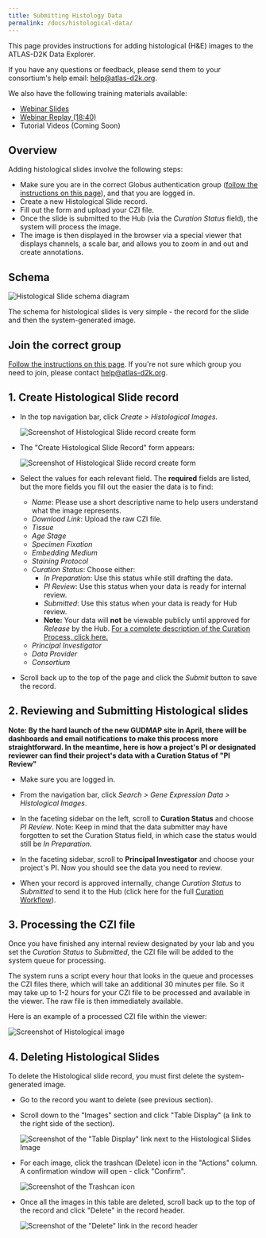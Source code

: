 ```yaml
---
title: Submitting Histology Data
permalink: /docs/histological-data/
---
```


<!-- uncomment when generating PDF in Atom
# Submitting Histology Data
-->
<!-- comment out when generating PDF in Atom  
**[PDF version](https://github.com/informatics-isi-edu/gudmap-rbk/wiki/Submitting-Histology-Data.pdf)**
-->
This page provides instructions for adding histological (H&E) images to the ATLAS-D2K Data Explorer.

If you have any questions or feedback, please send them to your consortium's help email: [help@atlas-d2k.org](mailto:help@atlas-d2k.org).

We also have the following training materials available:
* [Webinar Slides](/asssets/slides/GUDMAP-RBK-12122017-data_submission_workshop-he.pptx?raw=true)
* [Webinar Replay (18:40)](https://youtu.be/fY9wQmn4KE0)
* Tutorial Videos (Coming Soon)

<a name="overview"/>

## Overview

Adding histological slides involve the following steps:

* Make sure you are in the correct Globus authentication group ([follow the instructions on this page](accessing-gudmap-and-rbk-resources/)), and that you are logged in.
* Create a new Histological Slide record.
* Fill out the form and upload your CZI file.
* Once the slide is submitted to the Hub (via the _Curation Status_ field), the system will process the image.
* The image is then displayed in the browser via a special viewer that displays channels, a scale bar, and allows you to zoom in and out and create annotations.


<div class="page-break"></div>
<a name="schema"/>

## Schema

![Histological Slide schema diagram](/assets/wiki_images/submitting-data/hist-schema.png)

The schema for histological slides is very simple - the record for the slide and then the system-generated image.


<div class="page-break"></div>
<a name="globus"/>

## Join the correct group

[Follow the instructions on this page](accessing-gudmap-and-rbk-resources/). If you're not sure which group you need to join, please contact [help@atlas-d2k.org](help@atlas-d2k.org).

<a name="create slide"/>

## 1. Create Histological Slide record

* In the top navigation bar, click _Create > Histological Images_.

    ![Screenshot of Histological Slide record create form](/assets/wiki_images/submitting-data/create-he-slide.png)


<div class="page-break"></div>


* The "Create Histological Slide Record" form appears:

    ![Screenshot of Histological Slide record create form](/assets/wiki_images/submitting-data/hist-create-form.png)


<div class="page-break"></div>

* Select the values for each relevant field. The **required** fields are listed, but the more fields you fill out the easier the data is to find:
  * _Name_: Please use a short descriptive name to help users understand what the image represents.
  * _Download Link_: Upload the raw CZI file.
  * _Tissue_
  * _Age Stage_
  * _Specimen Fixation_
  * _Embedding Medium_
  * _Staining Protocol_
  * _Curation Status_: Choose either:
    * _In Preparation_: Use this status while still drafting the data.
    * _PI Review_: Use this status when your data is ready for internal review.
    * _Submitted_: Use this status when your data is ready for Hub review.
    * **Note:** Your data will **not** be viewable publicly until approved for _Release_ by the Hub. [For a complete description of the Curation Process, click here.](/docs/curation-workflow)
  * _Principal Investigator_
  * _Data Provider_
  * _Consortium_

* Scroll back up to the top of the page and click the _Submit_ button to save the record.


<div class="page-break"></div>

## 2. Reviewing and Submitting Histological slides

**Note: By the hard launch of the new GUDMAP site in April, there will be dashboards and email notifications to make this process more straightforward. In the meantime, here is how a project's PI or designated reviewer can find their project's data with a Curation Status of "PI Review"**

* Make sure you are logged in.

* From the navigation bar, click _Search > Gene Expression Data > Histological Images_.

* In the faceting sidebar on the left, scroll to **Curation Status** and choose _PI Review_. Note: Keep in mind that the data submitter may have forgotten to set the Curation Status field, in which case the status would still be _In Preparation_.

* In the faceting sidebar, scroll to **Principal Investigator** and choose your project's PI. Now you should see the data you need to review.

* When your record is approved internally, change _Curation Status_ to _Submitted_ to send it to the Hub (click here for the full [Curation Workflow](/docs/curation-workflow)).

<!--
* From the navigation bar, click _Search > Gene Expression Data > Histological Images_.

    ![Screenshot of using navbar to search histological slides](/assets/wiki_images/submitting-data/search-he-slide.png)

* Use the filtering sidebar to narrow down the results by an attribute such as Principal Investigator.

    ![Screenshot of filtering for PIs](/assets/wiki_images/submitting-data/hist-filter-records-pi.png)

    OR

    Type an identifying attribute into the search field above the search results.

    ![Screenshot of using search field to search for histological slides](/assets/wiki_images/submitting-data/hist-filter-records-search.png)
-->

<div class="page-break"></div>

## 3. Processing the CZI file

Once you have finished any internal review designated by your lab and you set the _Curation Status_ to _Submitted_, the CZI file will be added to the system queue for processing.

The system runs a script every hour that looks in the queue and processes the CZI files there, which will take an additional 30 minutes per file. So it may take up to 1-2 hours for your CZI file to be processed and available in the viewer. The raw file is then immediately available.

Here is an example of a processed CZI file within the viewer:

![Screenshot of Histological image](/assets/wiki_images/submitting-data/hist-image-example.png)


<!--
<a name="annotations"/>

## Adding Annotations

To add annotations to the processed CZI file:

* Go to the slide record and make sure you are logged in.

* Scroll down to the "Images" section and click the "Annotations" button above the image you want to annotate.

images

* Click the "Create Annotation" button and click and drag the part of the image you want to annotate.

images

A new small form appears: "New Rectangle Annotation".

images

* Add a description, choose the appropriate anatomical term from the dropdown list and click Submit.
-->

<div class="page-break"></div>

<a name="delete"/>

## 4. Deleting Histological Slides

To delete the Histological slide record, you must first delete the system-generated image.

* Go to the record you want to delete (see previous section).

* Scroll down to the "Images" section and click "Table Display" (a link to the right side of the section).

    ![Screenshot of the "Table Display" link next to the Histological Slides Image](/assets/wiki_images/submitting-data/hist-delete-table.png)

* For each image, click the trashcan (Delete) icon in the "Actions" column. A confirmation window will open - click "Confirm".

    ![Screenshot of the Trashcan icon](/assets/wiki_images/submitting-data/hist-delete-unlink.png)

* Once all the images in this table are deleted, scroll back up to the top of the record and click "Delete" in the record header.

    ![Screenshot of the "Delete" link in the record header](/assets/wiki_images/submitting-data/chaise-delete-option.png)

